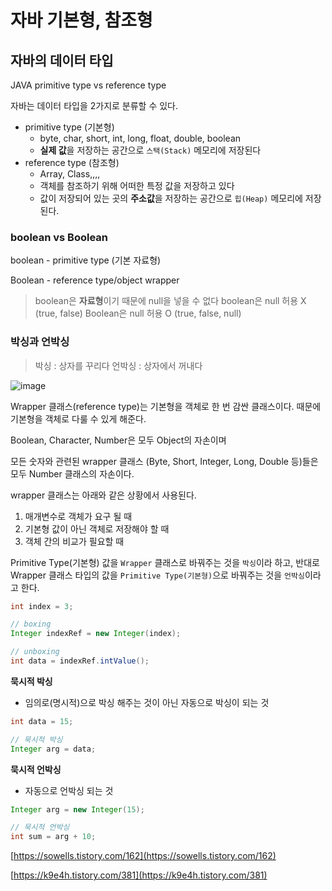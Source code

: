 # 자바 기본형, 참조형

## 자바의 데이터 타입

JAVA primitive type vs reference type

자바는 데이터 타입을 2가지로 분류할 수 있다. 

- primitive type (기본형)
    - byte, char, short, int, long, float, double, boolean
    - **실제 값**을 저장하는 공간으로 `스택(Stack)` 메모리에 저장된다
- reference type (참조형)
    - Array, Class,,,,
    - 객체를 참조하기 위해 어떠한 특정 값을 저장하고 있다
    - 값이 저장되어 있는 곳의 **주소값**을 저장하는 공간으로 `힙(Heap)` 메모리에 저장된다.
    

### boolean vs Boolean

boolean - primitive type (기본 자료형)

Boolean - reference type/object wrapper

> boolean은 **자료형**이기 때문에 null을 넣을 수 없다
boolean은 null 허용 X (true, false)
Boolean은 null 허용 O (true, false, null)
> 

### 박싱과 언박싱

> 박싱 : 상자를 꾸리다
언박싱 : 상자에서 꺼내다
> 

![image](https://user-images.githubusercontent.com/74949294/162128708-5059333b-aba2-4ac3-9859-525e32dd5987.png)

Wrapper 클래스(reference type)는 기본형을 객체로 한 번 감싼 클래스이다. 때문에 기본형을 객체로 다룰 수 있게 해준다.

Boolean, Character, Number은 모두 Object의 자손이며

모든 숫자와 관련된 wrapper 클래스 (Byte, Short, Integer, Long, Double 등)들은 모두 Number 클래스의 자손이다. 

wrapper 클래스는 아래와 같은 상황에서 사용된다. 

1. 매개변수로 객체가 요구 될 때
2. 기본형 값이 아닌 객체로 저장해야 할 때
3. 객체 간의 비교가 필요할 때

Primitive Type(기본형) 값을 `Wrapper` 클래스로 바꿔주는 것을 `박싱`이라 하고, 반대로 Wrapper 클래스 타입의 값을 `Primitive Type(기본형)`으로 바꿔주는 것을 `언박싱`이라고 한다. 

```java
int index = 3;

// boxing
Integer indexRef = new Integer(index);

// unboxing 
int data = indexRef.intValue();
```

**묵시적 박싱**

- 임의로(명시적)으로 박싱 해주는 것이 아닌 자동으로 박싱이 되는 것

```java
int data = 15;

// 묵시적 박싱
Integer arg = data;
```

**묵시적 언박싱**

- 자동으로 언박싱 되는 것

```java
Integer arg = new Integer(15);

// 묵시적 언박싱
int sum = arg + 10;
```

[https://sowells.tistory.com/162](https://sowells.tistory.com/162)

[https://k9e4h.tistory.com/381](https://k9e4h.tistory.com/381)
